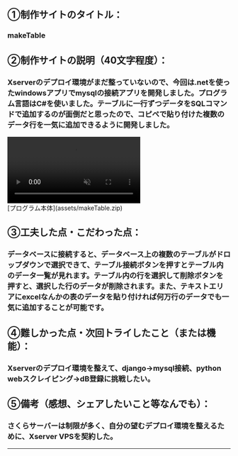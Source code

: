 ## 	&#9312;制作サイトのタイトル：
### makeTable

## &#9313;制作サイトの説明（40文字程度）：
### Xserverのデプロイ環境がまだ整っていないので、今回は.netを使ったwindowsアプリでmysqlの接続アプリを開発しました。プログラム言語はC#を使いました。テーブルに一行ずつデータをSQLコマンドで追加するのが面倒だと思ったので、コピペで貼り付けた複数のデータ行を一気に追加できるように開発しました。
<div><video controls src="https://github.com/TatsuyaFukunaga/makeTable/blob/main/assets/Form1%202024-12-18%2013-37-56.mp4" muted="false"></video></div>
[プログラム本体](assets/makeTable.zip)

## &#9314;工夫した点・こだわった点：
### データベースに接続すると、データベース上の複数のテーブルがドロップダウンで選択できて、テーブル接続ボタンを押すとテーブル内のデータ一覧が見れます。テーブル内の行を選択して削除ボタンを押すと、選択した行のデータが削除されます。また、テキストエリアにexcelなんかの表のデータを貼り付ければ何万行のデータでも一気に追加することが可能です。

## &#9315;難しかった点・次回トライしたこと（または機能）：
### Xserverのデプロイ環境を整えて、django->mysql接続、python webスクレイピング->dB登録に挑戦したい。

## &#9316;備考（感想、シェアしたいこと等なんでも）：
### さくらサーバーは制限が多く、自分の望むデプロイ環境を整えるために、Xserver VPSを契約した。
****